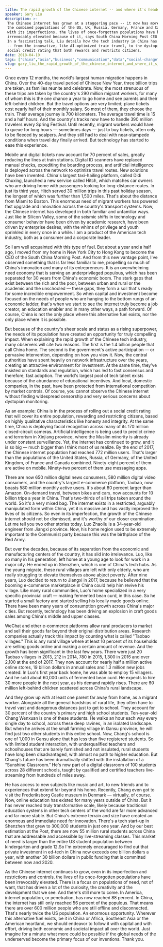 ```yaml
---
title: The rapid growth of the Chinese internet -- and where it's headed
speaker: Gary Liu
description: >-
 The Chinese internet has grown at a staggering pace -- it now has more users than
 the combined populations of the US, UK, Russia, Germany, France and Canada. Even
 with its imperfections, the lives of once-forgotten populations have been
 irrevocably elevated because of it, says South China Morning Post CEO Gary Liu.
 In a fascinating talk, Liu details how the tech industry in China has developed
 -- from the innovative, like AI-optimized train travel, to the dystopian, like a
 social credit rating that both rewards and restricts citizens.
date: 2018-04-10
tags: ["china","asia","business","communication","data","social-change","social-media","society","future","innovation","journalism","potential","technology","internet"]
slug: gary_liu_the_rapid_growth_of_the_chinese_internet_and_where_it_s_headed
---
```


Once every 12 months, the world's largest human migration happens in China. Over the
40-day travel period of Chinese New Year, three billion trips are taken, as families
reunite and celebrate. Now, the most strenuous of these trips are taken by the country's
290 million migrant workers, for many of whom this is the one chance a year to go home and
see parents and their left-behind children. But the travel options are very limited; plane
tickets cost nearly half of their monthly salary. So most of them, they choose the train.
Their average journey is 700 kilometers. The average travel time is 15 and a half hours.
And the country's tracks now have to handle 390 million travelers every Spring Festival.
Until recently, migrant workers would have to queue for long hours — sometimes days — just
to buy tickets, often only to be fleeced by scalpers. And they still had to deal with
near-stampede conditions when travel day finally arrived. But technology has started to
ease this experience.

Mobile and digital tickets now account for 70 percent of sales, greatly reducing the lines
at train stations. Digital ID scanners have replaced manual checks, expediting the
boarding process, and artificial intelligence is deployed across the network to optimize
travel routes. New solutions have been invented. China's largest taxi-hailing platform,
called Didi Chuxing, launched a new service called Hitch, which matches car owners who are
driving home with passengers looking for long-distance routes. In just its third year,
Hitch served 30 million trips in this past holiday season, the longest of which was
further than 1,500 miles. That's about the distance from Miami to Boston. This enormous
need of migrant workers has powered fast upgrade and innovation across the country's
transport systems. Now, the Chinese internet has developed in both familiar and unfamiliar
ways. Just like in Silicon Valley, some of the seismic shifts in technology and consumer
behavior have been driven by academic research, have been driven by enterprise desires,
with the whims of privilege and youth sprinkled in every once in a while. I am a product of
the American tech industry, both as a consumer and a corporate leader.

So I am well acquainted with this type of fuel. But about a year and a half ago, I moved
from my home in New York City to Hong Kong to become the CEO of the South China Morning
Post. And from this new vantage point, I've observed something that is far less familiar
to me, propelling so much of China's innovation and many of its entrepreneurs. It is an
overwhelming need economy that is serving an underprivileged populous, which has been
separated for 30 years from China's economic boom. The stark gaps that exist between the
rich and the poor, between urban and rural or the academic and the unschooled — these
gaps, they form a soil that's ready for some incredible empowerment. So when capital and
investment become focused on the needs of people who are hanging to the bottom rungs of an
economic ladder, that's when we start to see the internet truly become a job creator, an
education enabler and in many other ways, a path forward. Of course, China is not the only
place where this alternative fuel exists, nor the only place where it is
possible.

But because of the country's sheer scale and status as a rising superpower, the needs of
its population have created an opportunity for truly compelling impact. When explaining
the rapid growth of the Chinese tech industry, many observers will cite two reasons. The
first is the 1.4 billion people that call China home. The second is the government's
active participation — or pervasive intervention, depending on how you view it. Now, the
central authorities have spent heavily on network infrastructure over the years, creating
an attractive environment for investment. At the same time, they've insisted on standards
and regulation, which has led to fast consensus and therefore, fast adoption. The world's
largest pool of tech talent exists because of the abundance of educational incentives. And
local, domestic companies, in the past, have been protected from international competition
by market controls. Of course, you cannot observe the Chinese internet without finding
widespread censorship and very serious concerns about dystopian monitoring.

As an example: China is in the process of rolling out a social credit rating that will
cover its entire population, rewarding and restricting citizens, based on highly
qualitative characteristics like honesty and integrity. At the same time, China is
deploying facial recognition across many of its 170 million closed-circuit cameras.
Artificial intelligence is being used to predict crime and terrorism in Xinjiang province,
where the Muslim minority is already under constant surveillance. Yet, the internet has
continued to grow, and it is so big — much bigger than I think most of us realize. By the
end of 2017, the Chinese internet population had reached 772 million users. That's larger
than the populations of the United States, Russia, of Germany, of the United Kingdom, of
France and Canada combined. Ninety-eight percent of them are active on mobile. Ninety-two
percent of them use messaging apps.

There are now 650 million digital news consumers, 580 million digital video consumers, and
the country's largest e-commerce platform, Taobao, now boasts 580 million monthly active
users. It's about 80 percent larger than Amazon. On-demand travel, between bikes and cars,
now accounts for 10 billion trips a year in China. That's two-thirds of all trips taken
around the world. So it's a very mixed bag. The internet exists in a restricted, arguably
manipulated form within China, yet it is massive and has vastly improved the lives of its
citizens. So even in its imperfection, the growth of the Chinese internet should not be
dismissed, and it's worthy of our closer examination. Let me tell you two other stories
today. Luo Zhaoliu is a 34-year-old engineer from Jiangxi province. Now, his home region
used to be extremely important to the Communist party because this was the birthplace of
the Red Army.

But over the decades, because of its separation from the economic and manufacturing
centers of the country, it has slid into irrelevance. Luo, like so many in his generation,
left home at a young age to look for work in a major city. He ended up in Shenzhen, which
is one of China's tech hubs. As the young migrate, these rural villages are left with only
elderly, who are really struggling to elevate themselves above abject poverty. After nine
years, Luo decided to return to Jiangxi in 2017, because he believed that the booming
e-commerce marketplace in China could help him revive his village. Like many rural
communities, Luo's home specialized in a very specific provincial craft — making fermented
bean curd, in this case. So he started a small factory and started selling his locally
made goods online. There have been many years of consumption growth across China's major
cities. But recently, technology has been driving an explosion in craft goods sales among
China's middle and upper classes.

WeChat and other e-commerce platforms allow rural producers to market and sell their goods
far beyond their original distribution areas. Research companies actually track this impact
by counting what is called "Taobao villages." This is any rural village where at least 10
percent of its households are selling goods online and making a certain amount of revenue.
And the growth has been significant in the last few years. There were just 20 Taobao
villages in 2013, 212 in 2014, 780 in 2015, 1,300 in 2016 and over 2,100 at the end of
2017. They now account for nearly half a million active online stores, 19 billion dollars
in annual sales and 1.3 million new jobs created. In Luo's first year back home, he was
able to employ 15 villagers. And he sold about 60,000 units of fermented bean curd. He
expects to hire 30 more people in the next year, as his demand rapidly rises. There are 60
million left-behind children scattered across China's rural landscape.

And they grow up with at least one parent far away from home, as a migrant worker.
Alongside all the general hardships of rural life, they often have to travel vast and
dangerous distances just to get to school. They account for 30 percent of the country's
primary and high school students. Ten-year-old Chang Wenxuan is one of these students. He
walks an hour each way every single day to school, across these deep ravines, in an
isolated landscape. But when he arrives at the small farming village in Gansu province, he
will find just two other students in this entire school. Now, Chang's school is one of
1,000 in Gansu alone that has less than five registered students. So with limited student
interaction, with underqualified teachers and schoolhouses that are barely furnished and
not insulated, rural students have long been disadvantaged, with almost no path to higher
education. But Chang's future has been dramatically shifted with the installation of a
“Sunshine Classroom.” He's now part of a digital classroom of 100 students across 28
different schools, taught by qualified and certified teachers live-streaming from hundreds
of miles away.

He has access to new subjects like music and art, to new friends and to experiences that
extend far beyond his home. Recently, Chang even got to visit the Frederiksborg Castle
museum in Denmark — virtually, of course. Now, online education has existed for many years
outside of China. But it has never reached truly transformative scale, likely because
traditional education systems in other tech centers of the world are far more advanced and
far more stable. But China's extreme terrain and size have created an enormous and
immediate need for innovation. There's a tech start-up in Shenzhen that grew to 300,000
students in just one year. And by our best estimation at the Post, there are now 55
million rural students across China that are addressable and accessible by live-streaming
classes. This market of need is larger than the entire US student population between
kindergarten and grade 12.So I'm extremely encouraged to find out that private investment
in ed-tech in China now exceeds one billion dollars a year, with another 30 billion
dollars in public funding that is committed between now and 2020.

As the Chinese internet continues to grow, even in its imperfection and restrictions and
controls, the lives of its once-forgotten populations have been irrevocably elevated.
There is a focus on populations of need, not of want, that has driven a lot of the
curiosity, the creativity and the development that we see. And there's still more to
come. In America, internet population, or penetration, has now reached 88 percent. In
China, the internet has still only reached 56 percent of the populous. That means there
are over 600 million people who are still offline and disconnected. That's nearly twice
the US population. An enormous opportunity. Wherever this alternative fuel exists, be it in
China or Africa, Southeast Asia or the American heartland, we should endeavor to follow it
with capital and with effort, driving both economic and societal impact all over the
world. Just imagine for a minute what more could be possible if the global needs of the
underserved become the primary focus of our inventions. Thank you.

<!--
ad_duration=3.33
comment_count=25
event="TED2018"
external_start_time=0
has_talk_citation=1
intro_duration=11.82
is_subtitle_required="False"
is_talk_featured="True"
language="en"
language_swap="False"
native_language="en"
number_of_related_talks=6
number_of_speakers=1
number_of_subtitled_videos=15
number_of_tags=14
number_of_talk_download_languages=15
number_of_talk_more_resources=0
number_of_talk_recommendations=2
number_of_talks_take_actions=2
post_ad_duration=0.83
published_timestamp="2018-07-09 14:54:29"
recording_date="2018-04-10"
speaker_description="Media executive"
speaker_is_published=1
speaker_name="Gary Liu"
talk_more_resources=[]
talk_name="The rapid growth of the Chinese internet -- and where it's headed"
talk_recommendations_blurb="More resources curated by Gary Liu"
talks_tags=["china","asia","business","communication","data","social-change","social-media","society","future","innovation","journalism","potential","technology","internet"]
url_audio="https://download.ted.com/talks/GaryLiu_2018.mp3?apikey=acme-roadrunner"
url_photo_speaker="https://pe.tedcdn.com/images/ted/b8ea81d0677af69b1557f93a2008404bec992f44_254x191.jpg"
url_photo_talk="https://s3.amazonaws.com/talkstar-photos/uploads/4fde2201-3674-4fb1-928c-7fb504a48d0d/GaryLiu_2018-embed.jpg"
url_webpage="https://www.ted.com/talks/gary_liu_the_rapid_growth_of_the_chinese_internet_and_where_it_s_headed"
video_type_name="TED Stage Talk"
-->